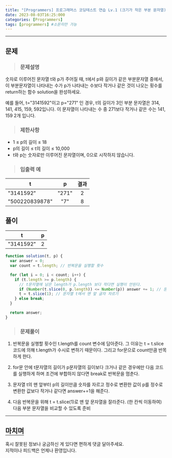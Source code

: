```yaml
---
title: "[Programmers] 프로그래머스 코딩테스트 연습 Lv.1 (크기가 작은 부분 문자열)"
date: 2023-08-03T16:25:000
categories: [Programmers]
tags: [programmers] #소문자만 가능
---
```


---

## <b>문제</b>

<h3><blockquote>문제설명
</blockquote></h3>

숫자로 이루어진 문자열 t와 p가 주어질 때, t에서 p와 길이가 같은 부분문자열 중에서, 이 부분문자열이 나타내는 수가 p가 나타내는 수보다 작거나 같은 것이 나오는 횟수를 return하는 함수 solution을 완성하세요.

예를 들어, t="3141592"이고 p="271" 인 경우, t의 길이가 3인 부분 문자열은 314, 141, 415, 159, 592입니다. 이 문자열이 나타내는 수 중 271보다 작거나 같은 수는 141, 159 2개 입니다.

<h3><blockquote>제한사항
</blockquote></h3>

- 1 ≤ p의 길이 ≤ 18
- p의 길이 ≤ t의 길이 ≤ 10,000
- t와 p는 숫자로만 이루어진 문자열이며, 0으로 시작하지 않습니다.

<h3><blockquote>입출력 예
</blockquote></h3>

| t              |   p   | 결과 |
| -------------- | :---: | :--: |
| "3141592"      | "271" |  2   |
| "500220839878" |  "7"  |  8   |

## <b>풀이</b>

| t         |  p  |
| --------- | :-: |
| "3141592" |  2  |

```js
function solution(t, p) {
  var answer = 0;
  var count = t.length; // 반복문을 실행할 횟수

  for (let i = 0; i < count; i++) {
    if (t.length >= p.length) {
      // t문자열에 남은 length가 p.length 보다 작다면 실행이 안된다.
      if (Number(t.slice(0, p.length)) <= Number(p)) answer += 1; // 문자열 t의 맨 앞에서부터 p의 길이만큼 숫자를 자르고 정수로 변환한 값이 p보다 작거나 같다면 answer+1
      t = t.slice(1); // 문자열 t에서 맨 앞 글자 자르기
    } else break;
  }

  return answer;
}
```

<h3><blockquote>문제풀이
</blockquote></h3>

1. 반복문을 실행할 횟수인 t.length를 count 변수에 담아준다. 그 이유는 t = t.slice 코드에 의해 t.length가 수시로 변하기 때문이다. 그리고 for문으로 count만큼 반목하게 한다.

2. for문 안에 t문자열의 길이가 p문자열의 길이보다 크거나 같은 경우에만 다음 코드를 실행하게 하며 조건에 부합하지 않다면 break로 반복문을 멈춘다.

3. 문자열 t의 맨 앞부터 p의 길이만큼 숫자를 자르고 정수로 변환한 값이 p를 정수로 변환한 값보다 작거나 같다면 answer+=1을 해준다. 

4. 다음 반복문을 위해 t = t.slice(1)로 맨 앞 문자열을 잘라준다. (한 칸씩 이동하여) 다음 부분 문자열을 비교할 수 있도록 준비

---

## <b style="border-bottom:2px solid gray"><b>마치며</b></b>

<P>혹시 잘못된 정보나 궁금하신 게 있다면 편하게 댓글 달아주세요.<br/>
지적이나 피드백은 언제나 환영입니다.</p>
